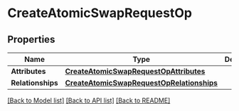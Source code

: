 # CreateAtomicSwapRequestOp

## Properties
Name | Type | Description | Notes
------------ | ------------- | ------------- | -------------
**Attributes** | [**CreateAtomicSwapRequestOpAttributes**](CreateAtomicSwapRequestOpAttributes.md) |  | [optional] 
**Relationships** | [**CreateAtomicSwapRequestOpRelationships**](CreateAtomicSwapRequestOpRelationships.md) |  | [optional] 

[[Back to Model list]](../README.md#documentation-for-models) [[Back to API list]](../README.md#documentation-for-api-endpoints) [[Back to README]](../README.md)


